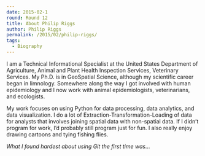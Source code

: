 ```yaml
---
date: 2015-02-1
round: Round 12
title: About Philip Riggs
author: Philip Riggs
permalink: /2015/02/philip-riggs/
tags:
  - Biography
---
```

I am a Technical Informational Specialist at the United States Department of Agriculture, Animal and Plant Health Inspection Services, Veterinary Services. My Ph.D. is in GeoSpatial Science, although my scientific career began in limnology. Somewhere along the way I got involved with human epidemiology and I now work with animal epidemiologists, veterinarians, and ecologists.

My work focuses on using Python for data processing, data analytics, and data visualization. I do a lot of Extraction-Transformation-Loading of data for analysts that involves joining spatial data with non-spatial data. If I didn’t program for work, I’d probably still program just for fun. I also really enjoy drawing cartoons and tying fishing flies.

*What I found hardest about using Git the first time was...*
